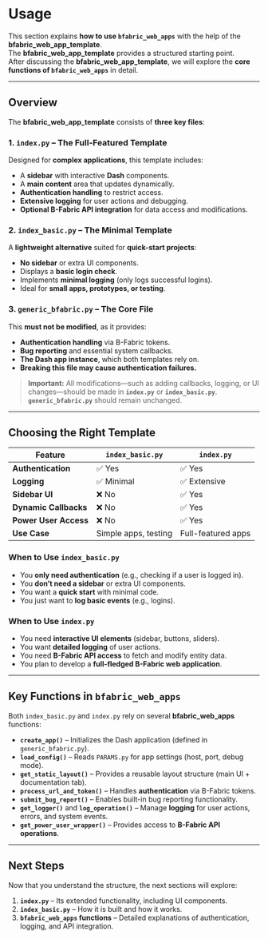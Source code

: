 # Usage

This section explains **how to use `bfabric_web_apps`** with the help of the **bfabric_web_app_template**.  
The **bfabric_web_app_template** provides a structured starting point.  
After discussing the **bfabric_web_app_template**, we will explore the **core functions of `bfabric_web_apps`** in detail.

---

## Overview

The **bfabric_web_app_template** consists of **three key files**:

### 1. `index.py` – The Full-Featured Template
Designed for **complex applications**, this template includes:
   - A **sidebar** with interactive **Dash** components.
   - A **main content** area that updates dynamically.
   - **Authentication handling** to restrict access.
   - **Extensive logging** for user actions and debugging.
   - **Optional B-Fabric API integration** for data access and modifications.

### 2. `index_basic.py` – The Minimal Template
A **lightweight alternative** suited for **quick-start projects**:
   - **No sidebar** or extra UI components.
   - Displays a **basic login check**.
   - Implements **minimal logging** (only logs successful logins).
   - Ideal for **small apps, prototypes, or testing**.

### 3. `generic_bfabric.py` – The Core File
This **must not be modified**, as it provides:
   - **Authentication handling** via B-Fabric tokens.
   - **Bug reporting** and essential system callbacks.
   - **The Dash app instance**, which both templates rely on.
   - **Breaking this file may cause authentication failures.**

> **Important:** All modifications—such as adding callbacks, logging, or UI changes—should be made in **`index.py`** or **`index_basic.py`**.  
> **`generic_bfabric.py`** should remain unchanged.

---

## Choosing the Right Template

| Feature                 | `index_basic.py` | `index.py` |
|-------------------------|-----------------|------------|
| **Authentication**      | ✅ Yes           | ✅ Yes      |
| **Logging**             | ✅ Minimal       | ✅ Extensive |
| **Sidebar UI**          | ❌ No           | ✅ Yes      |
| **Dynamic Callbacks**   | ❌ No           | ✅ Yes      |
| **Power User Access**   | ❌ No           | ✅ Yes      |
| **Use Case**            | Simple apps, testing | Full-featured apps |

### When to Use `index_basic.py`
- You **only need authentication** (e.g., checking if a user is logged in).
- You **don’t need a sidebar** or extra UI components.
- You want a **quick start** with minimal code.
- You just want to **log basic events** (e.g., logins).

### When to Use `index.py`
- You need **interactive UI elements** (sidebar, buttons, sliders).
- You want **detailed logging** of user actions.
- You need **B-Fabric API access** to fetch and modify entity data.
- You plan to develop a **full-fledged B-Fabric web application**.

---

## Key Functions in `bfabric_web_apps`

Both `index_basic.py` and `index.py` rely on several **bfabric_web_apps** functions:

- **`create_app()`** – Initializes the Dash application (defined in `generic_bfabric.py`).
- **`load_config()`** – Reads `PARAMS.py` for app settings (host, port, debug mode).
- **`get_static_layout()`** – Provides a reusable layout structure (main UI + documentation tab).
- **`process_url_and_token()`** – Handles **authentication** via B-Fabric tokens.
- **`submit_bug_report()`** – Enables built-in bug reporting functionality.
- **`get_logger()`** and **`log_operation()`** – Manage **logging** for user actions, errors, and system events.
- **`get_power_user_wrapper()`** – Provides access to **B-Fabric API operations**.

---

## Next Steps

Now that you understand the structure, the next sections will explore:
1. **`index.py`** – Its extended functionality, including UI components.
2. **`index_basic.py`** – How it is built and how it works.
3. **`bfabric_web_apps` functions** – Detailed explanations of authentication, logging, and API integration.